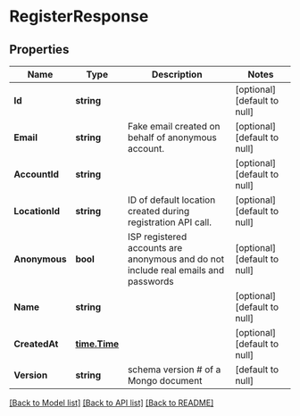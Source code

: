 # RegisterResponse

## Properties
Name | Type | Description | Notes
------------ | ------------- | ------------- | -------------
**Id** | **string** |  | [optional] [default to null]
**Email** | **string** | Fake email created on behalf of anonymous account. | [optional] [default to null]
**AccountId** | **string** |  | [optional] [default to null]
**LocationId** | **string** | ID of default location created during registration API call. | [optional] [default to null]
**Anonymous** | **bool** | ISP registered accounts are anonymous and do not include real emails and passwords | [optional] [default to null]
**Name** | **string** |  | [optional] [default to null]
**CreatedAt** | [**time.Time**](time.Time.md) |  | [optional] [default to null]
**Version** | **string** | schema version # of a Mongo document | [default to null]

[[Back to Model list]](../README.md#documentation-for-models) [[Back to API list]](../README.md#documentation-for-api-endpoints) [[Back to README]](../README.md)



